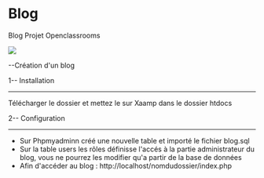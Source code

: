# Blog
Blog 
Projet Openclassrooms

<a href="https://codeclimate.com/github/Fredymendes/blog/maintainability"><img src="https://api.codeclimate.com/v1/badges/125cce556c5e3292b413/maintainability" /></a>

--Création d'un blog

1-- Installation
________________________________________________________________________
Télécharger le dossier et mettez le sur Xaamp dans le dossier htdocs

2-- Configuration
________________________________________________________________________
- Sur Phpmyadminn créé une nouvelle table et importé le fichier blog.sql
- Sur la table users les rôles définisse l'accés à la partie administrateur du blog, vous ne pourrez les modifier qu'a partir de la base de données
- Afin d'accéder au blog : http://localhost/nomdudossier/index.php